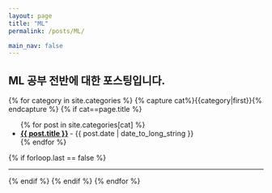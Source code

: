 ```yaml
---
layout: page
title: "ML"
permalink: /posts/ML/

main_nav: false
---
```

ML 공부 전반에 대한 포스팅입니다.
---

{% for category in site.categories %}
  {% capture cat%}{{category|first}}{% endcapture %}
  {% if cat==page.title %}
  <ul class="posts-list">
  {% for post in site.categories[cat] %}
    <li>
      <strong>
        <a href="{{ post.url | prepend: site.baseurl }}">{{ post.title }}</a>
      </strong>
      <span class="post-date">- {{ post.date | date_to_long_string }}</span>
    </li>
  {% endfor %}
  </ul>
  {% if forloop.last == false %}<hr>{% endif %}
  {% endif %}
{% endfor %}
<br>


<!--
{% for category in site.categories %}
  <ul class="categories">
    {% for categoryName in category[0] %}
      <li>
      	<span><a href="/posts/{{categoryName}}">
	{{ categoryName }}
	</a></span>
	<span class="count">{{category[1].size}}</span>
	
	</li>
    {% endfor %}
</ul>
{% endfor %}
-->
